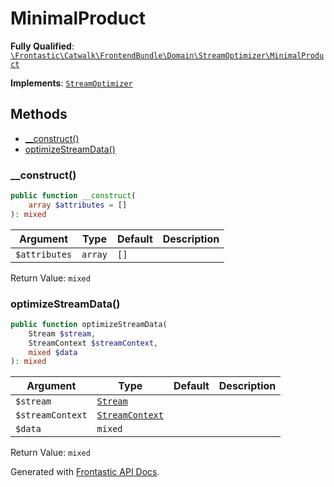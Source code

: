 #  MinimalProduct

**Fully Qualified**: [`\Frontastic\Catwalk\FrontendBundle\Domain\StreamOptimizer\MinimalProduct`](../../../../../src/php/FrontendBundle/Domain/StreamOptimizer/MinimalProduct.php)

**Implements**: [`StreamOptimizer`](../StreamOptimizer.md)

## Methods

* [__construct()](#__construct)
* [optimizeStreamData()](#optimizestreamdata)

### __construct()

```php
public function __construct(
    array $attributes = []
): mixed
```

Argument|Type|Default|Description
--------|----|-------|-----------
`$attributes`|`array`|`[]`|

Return Value: `mixed`

### optimizeStreamData()

```php
public function optimizeStreamData(
    Stream $stream,
    StreamContext $streamContext,
    mixed $data
): mixed
```

Argument|Type|Default|Description
--------|----|-------|-----------
`$stream`|[`Stream`](../Stream.md)||
`$streamContext`|[`StreamContext`](../StreamContext.md)||
`$data`|`mixed`||

Return Value: `mixed`

Generated with [Frontastic API Docs](https://github.com/FrontasticGmbH/apidocs).
